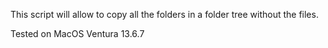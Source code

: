 This script will allow to copy all the folders in a folder tree without the files.

Tested on MacOS Ventura 13.6.7
